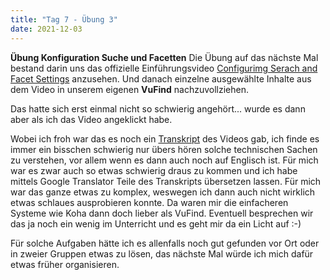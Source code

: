 ```yaml
---
title: "Tag 7 - Übung 3"
date: 2021-12-03
---
```


**Übung Konfiguration Suche und Facetten**
Die Übung auf das nächste Mal bestand darin uns das offizielle Einführungsvideo [Configurimg Serach and Facet Settings]( https://www.youtube.com/watch?v=qFbW8u9UQyM&list=PL5_8_wT3JpgE5rv38PwE2ulKlgzBY389y&index=5) anzusehen. Und danach einzelne ausgewählte Inhalte aus dem Video in unserem eigenen **VuFind** nachzuvollziehen.

Das hatte sich erst einmal nicht so schwierig angehört... wurde es dann aber als ich das Video angeklickt habe.

Wobei ich froh war das es noch ein [Transkript]( https://vufind.org/wiki/videos:configuring_search_and_facet_settings) des Videos gab, ich finde es immer ein bisschen schwierig nur übers hören solche technischen Sachen zu verstehen, vor allem wenn es dann auch noch auf Englisch ist.  Für mich war es zwar auch so etwas schwierig draus zu kommen und ich habe mittels Google Translator Teile des Transkripts übersetzen lassen. Für mich war das ganze etwas zu komplex, weswegen ich dann auch nicht wirklich etwas schlaues ausprobieren konnte. Da waren mir die einfacheren Systeme wie Koha dann doch lieber als VuFind. Eventuell besprechen wir das ja noch ein wenig im Unterricht und es geht mir da ein Licht auf :-) 

Für solche Aufgaben hätte ich es allenfalls noch gut gefunden vor Ort oder in zweier Gruppen etwas zu lösen, das nächste Mal würde ich mich dafür etwas früher organisieren. 

